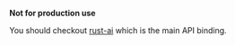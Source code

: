 **Not for production use**

You should checkout [rust-ai](https://crates.io/crates/rust-ai) which is the main API binding.